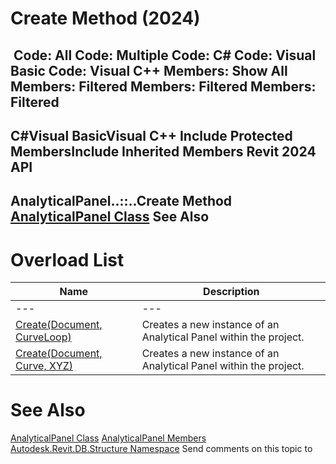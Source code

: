 # Create Method (2024)

﻿
 Code: All Code: Multiple Code: C# Code: Visual Basic Code: Visual C++  Members: Show All Members: Filtered Members: Filtered Members: Filtered   
---  
C#Visual BasicVisual C++
Include Protected MembersInclude Inherited Members
Revit 2024 API  
---  
AnalyticalPanel..::..Create Method   
[AnalyticalPanel Class](b88181d3-743b-8cca-8fb3-0cc13e5d70aa.md "AnalyticalPanel Class") See Also  
---  
# Overload List
| Name | Description |
| --- | --- |
| --- | --- | --- |
| [Create(Document, CurveLoop)](fed26b44-d436-fae2-4d3e-ccff6ae337eb.md "Create Method \(Document, CurveLoop\)") | Creates a new instance of an Analytical Panel within the project. |
| [Create(Document, Curve, XYZ)](11db06be-e308-06c0-b196-ec72ba459821.md "Create Method \(Document, Curve, XYZ\)") | Creates a new instance of an Analytical Panel within the project. |

# See Also
[AnalyticalPanel Class](b88181d3-743b-8cca-8fb3-0cc13e5d70aa.md "AnalyticalPanel Class")
[AnalyticalPanel Members](52825e43-5e98-d848-b6dc-32cce704c4fa.md "AnalyticalPanel Members")
[Autodesk.Revit.DB.Structure Namespace](d586b341-f687-9d90-e96d-255806b7d4fc.md "Autodesk.Revit.DB.Structure Namespace")
Send comments on this topic to 